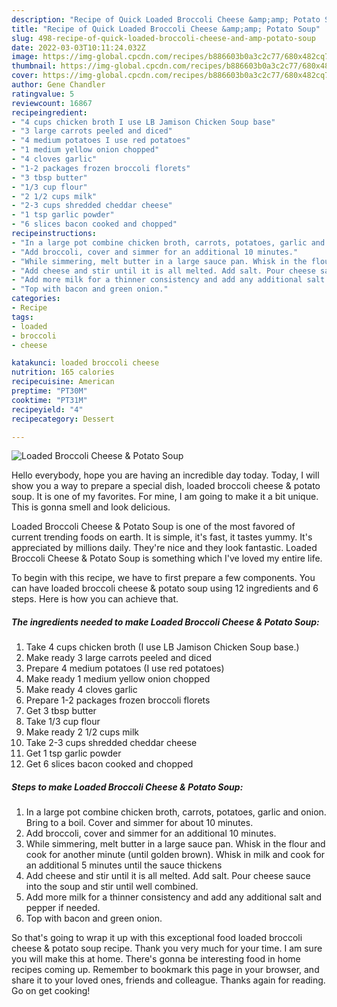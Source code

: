 ```yaml
---
description: "Recipe of Quick Loaded Broccoli Cheese &amp;amp; Potato Soup"
title: "Recipe of Quick Loaded Broccoli Cheese &amp;amp; Potato Soup"
slug: 498-recipe-of-quick-loaded-broccoli-cheese-and-amp-potato-soup
date: 2022-03-03T10:11:24.032Z
image: https://img-global.cpcdn.com/recipes/b886603b0a3c2c77/680x482cq70/loaded-broccoli-cheese-potato-soup-recipe-main-photo.jpg
thumbnail: https://img-global.cpcdn.com/recipes/b886603b0a3c2c77/680x482cq70/loaded-broccoli-cheese-potato-soup-recipe-main-photo.jpg
cover: https://img-global.cpcdn.com/recipes/b886603b0a3c2c77/680x482cq70/loaded-broccoli-cheese-potato-soup-recipe-main-photo.jpg
author: Gene Chandler
ratingvalue: 5
reviewcount: 16867
recipeingredient:
- "4 cups chicken broth I use LB Jamison Chicken Soup base"
- "3 large carrots peeled and diced"
- "4 medium potatoes I use red potatoes"
- "1 medium yellow onion chopped"
- "4 cloves garlic"
- "1-2 packages frozen broccoli florets"
- "3 tbsp butter"
- "1/3 cup flour"
- "2 1/2 cups milk"
- "2-3 cups shredded cheddar cheese"
- "1 tsp garlic powder"
- "6 slices bacon cooked and chopped"
recipeinstructions:
- "In a large pot combine chicken broth, carrots, potatoes, garlic and onion. Bring to a boil. Cover and simmer for about 10 minutes."
- "Add broccoli, cover and simmer for an additional 10 minutes."
- "While simmering, melt butter in a large sauce pan. Whisk in the flour and cook for another minute (until golden brown). Whisk in milk and cook for an additional 5 minutes until the sauce thickens"
- "Add cheese and stir until it is all melted. Add salt. Pour cheese sauce into the soup and stir until well combined."
- "Add more milk for a thinner consistency and add any additional salt and pepper if needed."
- "Top with bacon and green onion."
categories:
- Recipe
tags:
- loaded
- broccoli
- cheese

katakunci: loaded broccoli cheese 
nutrition: 165 calories
recipecuisine: American
preptime: "PT30M"
cooktime: "PT31M"
recipeyield: "4"
recipecategory: Dessert

---
```



![Loaded Broccoli Cheese &amp; Potato Soup](https://img-global.cpcdn.com/recipes/b886603b0a3c2c77/680x482cq70/loaded-broccoli-cheese-potato-soup-recipe-main-photo.jpg)

Hello everybody, hope you are having an incredible day today. Today, I will show you a way to prepare a special dish, loaded broccoli cheese &amp; potato soup. It is one of my favorites. For mine, I am going to make it a bit unique. This is gonna smell and look delicious.



Loaded Broccoli Cheese &amp; Potato Soup is one of the most favored of current trending foods on earth. It is simple, it's fast, it tastes yummy. It's appreciated by millions daily. They're nice and they look fantastic. Loaded Broccoli Cheese &amp; Potato Soup is something which I've loved my entire life.


To begin with this recipe, we have to first prepare a few components. You can have loaded broccoli cheese &amp; potato soup using 12 ingredients and 6 steps. Here is how you can achieve that.

<!--inarticleads1-->

##### The ingredients needed to make Loaded Broccoli Cheese &amp; Potato Soup:

1. Take 4 cups chicken broth (I use LB Jamison Chicken Soup base.)
1. Make ready 3 large carrots peeled and diced
1. Prepare 4 medium potatoes (I use red potatoes)
1. Make ready 1 medium yellow onion chopped
1. Make ready 4 cloves garlic
1. Prepare 1-2 packages frozen broccoli florets
1. Get 3 tbsp butter
1. Take 1/3 cup flour
1. Make ready 2 1/2 cups milk
1. Take 2-3 cups shredded cheddar cheese
1. Get 1 tsp garlic powder
1. Get 6 slices bacon cooked and chopped




<!--inarticleads2-->

##### Steps to make Loaded Broccoli Cheese &amp; Potato Soup:

1. In a large pot combine chicken broth, carrots, potatoes, garlic and onion. Bring to a boil. Cover and simmer for about 10 minutes.
1. Add broccoli, cover and simmer for an additional 10 minutes.
1. While simmering, melt butter in a large sauce pan. Whisk in the flour and cook for another minute (until golden brown). Whisk in milk and cook for an additional 5 minutes until the sauce thickens
1. Add cheese and stir until it is all melted. Add salt. Pour cheese sauce into the soup and stir until well combined.
1. Add more milk for a thinner consistency and add any additional salt and pepper if needed.
1. Top with bacon and green onion.




So that's going to wrap it up with this exceptional food loaded broccoli cheese &amp; potato soup recipe. Thank you very much for your time. I am sure you will make this at home. There's gonna be interesting food in home recipes coming up. Remember to bookmark this page in your browser, and share it to your loved ones, friends and colleague. Thanks again for reading. Go on get cooking!
